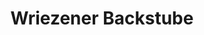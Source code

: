 ---
title: "Wriezener Backstube"
url: /fuerstenwalde-spree/wriezener-backstube-august-bebel-strasse/
shop: Bäckerei
---